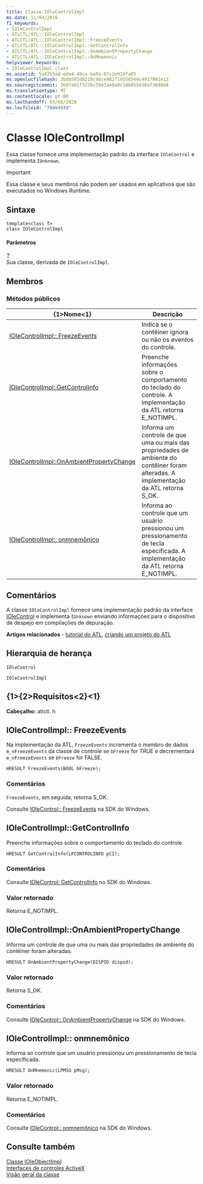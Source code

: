 ```yaml
---
title: Classe IOleControlImpl
ms.date: 11/04/2016
f1_keywords:
- IOleControlImpl
- ATLCTL/ATL::IOleControlImpl
- ATLCTL/ATL::IOleControlImpl::FreezeEvents
- ATLCTL/ATL::IOleControlImpl::GetControlInfo
- ATLCTL/ATL::IOleControlImpl::OnAmbientPropertyChange
- ATLCTL/ATL::IOleControlImpl::OnMnemonic
helpviewer_keywords:
- IOleControlImpl class
ms.assetid: 5a4255ad-ede4-49ca-ba9a-07c2e919fa85
ms.openlocfilehash: 3bdb501d8210c98ce982719358564c4937991e12
ms.sourcegitcommit: 3e8fa01f323bc5043a48a0c18b855d38af3648d4
ms.translationtype: MT
ms.contentlocale: pt-BR
ms.lasthandoff: 03/06/2020
ms.locfileid: "78864939"
---
```

# <a name="iolecontrolimpl-class"></a>Classe IOleControlImpl

Essa classe fornece uma implementação padrão da interface `IOleControl` e implementa `IUnknown`.

> [!IMPORTANT]
>  Essa classe e seus membros não podem ser usados em aplicativos que são executados no Windows Runtime.

## <a name="syntax"></a>Sintaxe

```
template<class T>
class IOleControlImpl
```

#### <a name="parameters"></a>Parâmetros

*T*<br/>
Sua classe, derivada de `IOleControlImpl`.

## <a name="members"></a>Membros

### <a name="public-methods"></a>Métodos públicos

|{1&gt;Nome&lt;1}|Descrição|
|----------|-----------------|
|[IOleControlImpl:: FreezeEvents](#freezeevents)|Indica se o contêiner ignora ou não os eventos do controle.|
|[IOleControlImpl::GetControlInfo](#getcontrolinfo)|Preenche informações sobre o comportamento do teclado do controle. A implementação da ATL retorna E_NOTIMPL.|
|[IOleControlImpl::OnAmbientPropertyChange](#onambientpropertychange)|Informa um controle de que uma ou mais das propriedades de ambiente do contêiner foram alteradas. A implementação da ATL retorna S_OK.|
|[IOleControlImpl:: onmnemônico](#onmnemonic)|Informa ao controle que um usuário pressionou um pressionamento de tecla especificada. A implementação da ATL retorna E_NOTIMPL.|

## <a name="remarks"></a>Comentários

A classe `IOleControlImpl` fornece uma implementação padrão da interface [IOleControl](/windows/win32/api/ocidl/nn-ocidl-iolecontrol) e implementa `IUnknown` enviando informações para o dispositivo de despejo em compilações de depuração.

**Artigos relacionados** - [tutorial do ATL](../../atl/active-template-library-atl-tutorial.md), [criando um projeto do ATL](../../atl/reference/creating-an-atl-project.md)

## <a name="inheritance-hierarchy"></a>Hierarquia de herança

`IOleControl`

`IOleControlImpl`

## <a name="requirements"></a>{1&gt;{2&gt;Requisitos&lt;2}&lt;1}

**Cabeçalho:** atlctl. h

##  <a name="freezeevents"></a>IOleControlImpl:: FreezeEvents

Na implementação da ATL, `FreezeEvents` incrementa o membro de dados `m_nFreezeEvents` da classe de controle se `bFreeze` for TRUE e decrementará `m_nFreezeEvents` se `bFreeze` for FALSE.

```
HRESULT FreezeEvents(BOOL bFreeze);
```

### <a name="remarks"></a>Comentários

`FreezeEvents`, em seguida, retorna S_OK.

Consulte [IOleControl:: FreezeEvents](/windows/win32/api/ocidl/nf-ocidl-iolecontrol-freezeevents) na SDK do Windows.

##  <a name="getcontrolinfo"></a>IOleControlImpl::GetControlInfo

Preenche informações sobre o comportamento do teclado do controle.

```
HRESULT GetControlInfo(LPCONTROLINFO pCI);
```

### <a name="remarks"></a>Comentários

Consulte [IOleControl: GetControlInfo](/windows/win32/api/ocidl/nf-ocidl-iolecontrol-getcontrolinfo) no SDK do Windows.

### <a name="return-value"></a>Valor retornado

Retorna E_NOTIMPL.

##  <a name="onambientpropertychange"></a>IOleControlImpl::OnAmbientPropertyChange

Informa um controle de que uma ou mais das propriedades de ambiente do contêiner foram alteradas.

```
HRESULT OnAmbientPropertyChange(DISPID dispid);
```

### <a name="return-value"></a>Valor retornado

Retorna S_OK.

### <a name="remarks"></a>Comentários

Consulte [IOleControl:: OnAmbientPropertyChange](/windows/win32/api/ocidl/nf-ocidl-iolecontrol-onambientpropertychange) na SDK do Windows.

##  <a name="onmnemonic"></a>IOleControlImpl:: onmnemônico

Informa ao controle que um usuário pressionou um pressionamento de tecla especificada.

```
HRESULT OnMnemonic(LPMSG pMsg);
```

### <a name="return-value"></a>Valor retornado

Retorna E_NOTIMPL.

### <a name="remarks"></a>Comentários

Consulte [IOleControl:: onmnemônico](/windows/win32/api/ocidl/nf-ocidl-iolecontrol-onmnemonic) na SDK do Windows.

## <a name="see-also"></a>Consulte também

[Classe IOleObjectImpl](../../atl/reference/ioleobjectimpl-class.md)<br/>
[Interfaces de controles ActiveX](/windows/win32/com/activex-controls-interfaces)<br/>
[Visão geral da classe](../../atl/atl-class-overview.md)
